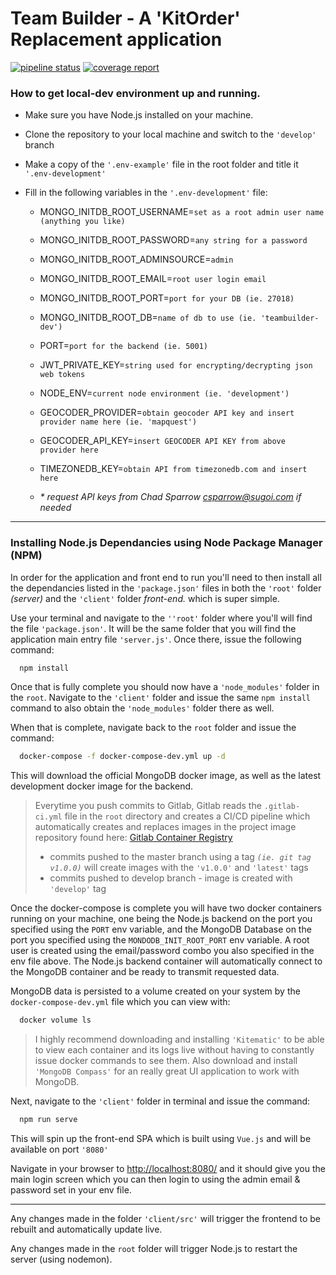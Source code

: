 # Team Builder - A 'KitOrder' Replacement application

[![pipeline status](https://gitlab.com/garneau-dev/sugoi/team-builder/badges/develop/pipeline.svg)](https://gitlab.com/garneau-dev/sugoi/team-builder/commits/develop) [![coverage report](https://gitlab.com/garneau-dev/sugoi/team-builder/badges/develop/coverage.svg)](https://gitlab.com/garneau-dev/sugoi/team-builder/commits/develop)

### How to get local-dev environment up and running.

- Make sure you have Node.js installed on your machine.
- Clone the repository to your local machine and switch to the `'develop'` branch
- Make a copy of the `'.env-example'` file in the root folder and title it `'.env-development'`
- Fill in the following variables in the `'.env-development'` file:

  - MONGO_INITDB_ROOT_USERNAME=`set as a root admin user name (anything you like)`
  - MONGO_INITDB_ROOT_PASSWORD=`any string for a password`
  - MONGO_INITDB_ROOT_ADMINSOURCE=`admin`
  - MONGO_INITDB_ROOT_EMAIL=`root user login email`
  - MONGO_INITDB_ROOT_PORT=`port for your DB (ie. 27018)`
  - MONGO_INITDB_ROOT_DB=`name of db to use (ie. 'teambuilder-dev')`
  - PORT=`port for the backend (ie. 5001)`
  - JWT_PRIVATE_KEY=`string used for encrypting/decrypting json web tokens`
  - NODE_ENV=`current node environment (ie. 'development')`
  - GEOCODER_PROVIDER=`obtain geocoder API key and insert provider name here (ie. 'mapquest')`
  - GEOCODER_API_KEY=`insert GEOCODER API KEY from above provider here`
  - TIMEZONEDB_KEY=`obtain API from timezonedb.com and insert here`

  - _\* request API keys from Chad Sparrow [csparrow@sugoi.com](mailto:csparrow@sugoi.com) if needed_

---

### Installing Node.js Dependancies using Node Package Manager (NPM)

In order for the application and front end to run you'll need to then install all the dependancies listed in the `'package.json'` files in both the `'root'` folder _(server)_ and the `'client'` folder _front-end._ which is super simple.

Use your terminal and navigate to the `''root'` folder where you'll will find the file `'package.json'`. It will be the same folder that you will find the application main entry file `'server.js'`. Once there, issue the following command:

```bash
  npm install
```

Once that is fully complete you should now have a `'node_modules'` folder in the `root`. Navigate to the `'client'` folder and issue the same `npm install` command to also obtain the `'node_modules'` folder there as well.

When that is complete, navigate back to the `root` folder and issue the command:

```bash
  docker-compose -f docker-compose-dev.yml up -d
```

This will download the official MongoDB docker image, as well as the latest development docker image for the backend.

> Everytime you push commits to Gitlab, Gitlab reads the `.gitlab-ci.yml` file in the `root` directory and creates a CI/CD pipeline which automatically creates and replaces images in the project image repository found here: [Gitlab Container Registry](https://gitlab.com/garneau-dev/sugoi/team-builder/container_registry)
>
> - commits pushed to the master branch using a tag _`(ie. git tag v1.0.0)`_ will create images with the `'v1.0.0'` and `'latest'` tags
> - commits pushed to develop branch - image is created with `'develop'` tag

Once the docker-compose is complete you will have two docker containers running on your machine, one being the Node.js backend on the port you specified using the `PORT` env variable, and the MongoDB Database on the port you specified using the `MONDODB_INIT_ROOT_PORT` env variable. A root user is created using the email/password combo you also specified in the env file above.
The Node.js backend container will automatically connect to the MongoDB container and be ready to transmit requested data.

MongoDB data is persisted to a volume created on your system by the `docker-compose-dev.yml` file which you can view with:

```bash
  docker volume ls
```

> I highly recommend downloading and installing `'Kitematic'` to be able to view each container and its logs live without having to constantly issue docker commands to see them. Also download and install `'MongoDB Compass'` for an really great UI application to work with MongoDB.

Next, navigate to the `'client'` folder in terminal and issue the command:

```bash
  npm run serve
```

This will spin up the front-end SPA which is built using `Vue.js` and will be available on port `'8080'`

Navigate in your browser to [http://localhost:8080/](http://localhost:8080) and it should give you the main login screen which you can then login to using the admin email & password set in your env file.

---

Any changes made in the folder `'client/src'` will trigger the frontend to be rebuilt and automatically update live.

Any changes made in the `root` folder will trigger Node.js to restart the server (using nodemon).
